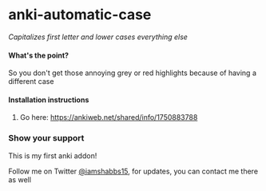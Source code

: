# anki-automatic-case

_Capitalizes first letter and lower cases everything else_

#### What's the point?

So you don't get those annoying grey or red highlights because of having a different case

#### Installation instructions

1. Go here: https://ankiweb.net/shared/info/1750883788

### Show your support

This is my first anki addon!

Follow me on Twitter [@iamshabbs15](https://twitter.com/iamshabbs15), for updates, you can contact me there as well




